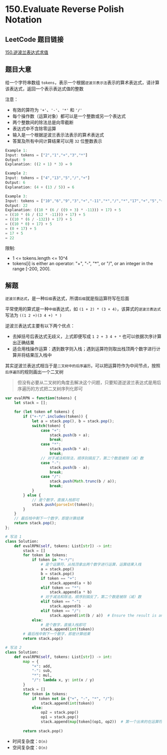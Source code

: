 # 150.Evaluate Reverse Polish Notation

## LeetCode 题目链接

[150.逆波兰表达式求值](https://leetcode.cn/problems/evaluate-reverse-polish-notation/)

## 题目大意

给一个字符串数组 `tokens`，表示一个根据`逆波兰表示法`表示的算术表达式，请计算该表达式，返回一个表示表达式值的整数

注意：
- 有效的算符为 `'+'`、`'-'`、`'*'` 和 `'/'`
- 每个操作数（运算对象）都可以是一个整数或另一个表达式
- 两个整数间的除法总是向零截断 
- 表达式中不含除零运算
- 输入是一个根据逆波兰表示法表示的算术表达式
- 答案及所有中间计算结果可以用 `32` 位整数表示

```js
Example 1:
Input: tokens = ["2","1","+","3","*"]
Output: 9
Explanation: ((2 + 1) * 3) = 9

Example 2:
Input: tokens = ["4","13","5","/","+"]
Output: 6
Explanation: (4 + (13 / 5)) = 6

Example 3:
Input: tokens = ["10","6","9","3","+","-11","*","/","*","17","+","5","+"]
Output: 22
Explanation: ((10 * (6 / ((9 + 3) * -11))) + 17) + 5
= ((10 * (6 / (12 * -11))) + 17) + 5
= ((10 * (6 / -132)) + 17) + 5
= ((10 * 0) + 17) + 5
= (0 + 17) + 5
= 17 + 5
= 22
```

限制:
- 1 <= tokens.length <= 10^4
- tokens[i] is either an operator: "+", "-", "*", or "/", or an integer in the range [-200, 200].

## 解题

`逆波兰表达式`，是一种`后缀`表达式，所谓`后缀`就是指运算符写在后面

平常使用的算式是一种`中缀`表达式，如 `(1 + 2) * (3 + 4)`，该算式的`逆波兰表达式`写法为 `((1 2 +)(3 4 +) * )`

逆波兰表达式主要有以下两个优点：
- 去掉括号后表达式无歧义，上式即便写成 `1 2 + 3 4 + *` 也可以依据次序计算出正确结果
- 适合用栈操作运算：遇到数字则入栈；遇到运算符则取出栈顶两个数字进行计算并将结果压入栈中

其实逆波兰表达式相当于是`二叉树中的后序遍历`，可以把运算符作为中间节点，按照`后序遍历`的规则画出一个二叉树
> 但没有必要从二叉树的角度去解决这个问题，只要知道逆波兰表达式是用后序遍历的方式把二叉树序列化即可

```js
var evalRPN = function(tokens) {
    let stack = [];

    for (let token of tokens) {
        if ("+-*/".includes(token)) {
            let a = stack.pop(), b = stack.pop();
            switch(token) {
                case "+":
                    stack.push(b + a);
                    break;
                case "*":
                    stack.push(b * a);
                    break;
                // 对于减法和除法，顺序别搞反了，第二个数是被除（减）数
                case "-":
                    stack.push(b - a);
                    break;
                case "/":
                    stack.push(Math.trunc(b / a));
                    break;
            }
        } else {
            // 是个数字，直接入栈即可
            stack.push(parseInt(token));
        }
    }
    // 最后栈中剩下一个数字，即是计算结果
    return stack.pop();
};
```
```python
# 写法 1
class Solution:
    def evalRPN(self, tokens: List[str]) -> int:
        stack = []
        for token in tokens:
            if token in "+-*/":
                # 是个运算符，从栈顶拿出两个数字进行运算，运算结果入栈
                a = stack.pop()
                b = stack.pop()
                if token == "+":
                    stack.append(a + b)
                elif token == "*":
                    stack.append(a * b)
                # 对于减法和除法，顺序别搞反了，第二个数是被除（减）数
                elif token == "-":
                    stack.append(b - a)
                elif token == "/":
                    stack.append(int(b / a))  # Ensure the result is an integer
            else:
                # 是个数字，直接入栈即可
                stack.append(int(token))
        # 最后栈中剩下一个数字，即是计算结果
        return stack.pop() 

# 写法 2
class Solution:
    def evalRPN(self, tokens: List[str]) -> int:
        map = {
            "+": add,
            "-": sub,
            "*": mul,
            "/": lambda x, y: int(x / y)
        }
        stack = []
        for token in tokens:
            if token not in {"+", "-", "*", "/"}:
                stack.append(int(token))
            else:
                op2 = stack.pop()
                op1 = stack.pop()
                stack.append(map[token](op1, op2))  # 第一个出来的在运算符后面
        
        return stack.pop()
```

- 时间复杂度：`O(n)`
- 空间复杂度：`O(n)`